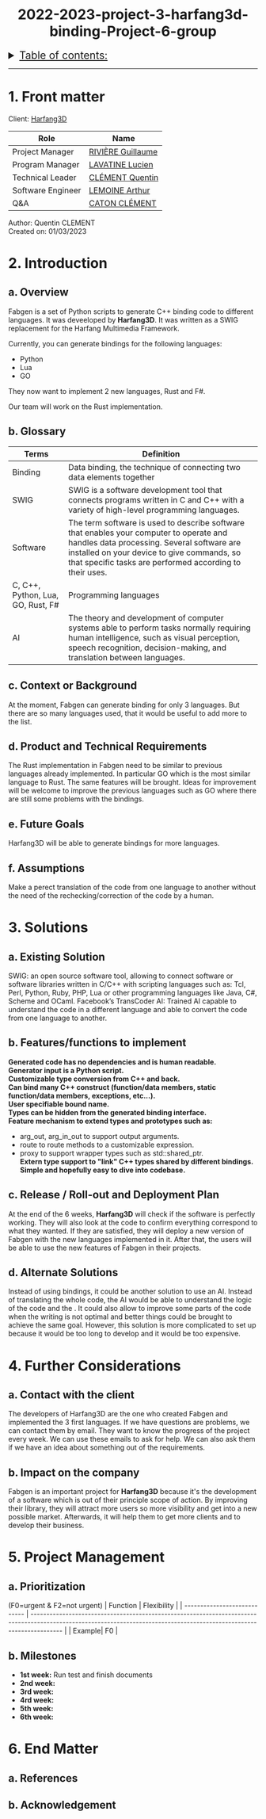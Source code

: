 <h1 style="text-align: center">2022-2023-project-3-harfang3d-binding-Project-6-group</h1>

<details> 
<summary style="text-decoration: underline; font-size:150%">Table of contents:</summary>

- [1. Front matter](#1-front-matter)
- [2. Introduction](#2-introduction)
  - [a. Overview](#a-overview)
  - [b. Glossary](#b-glossary)
  - [c. Context or Background](#c-context-or-background)
  - [d. Product and Technical Requirements](#d-product-and-technical-requirements)
  - [e. Future Goals](#e-future-goals)
  - [f. Assumptions](#f-assumptions)
- [3. Solutions](#3-solutions)
  - [a. Existing Solution](#a-existing-solution)
  - [b. Features/functions to implement](#b-featuresfunctions-to-implement)
  - [c. Release / Roll-out and Deployment Plan](#c-release--roll-out-and-deployment-plan)
  - [d. Alternate Solutions](#d-alternate-solutions)
- [4. Further Considerations](#4-further-considerations)
  - [a. Contact with the client](#a-contact-with-the-client)
  - [b. Impact on the company](#b-impact-on-the-company)
- [5. Project Management](#5-project-management)
  - [a. Prioritization](#a-prioritization)
  - [b. Milestones](#b-milestones)
- [6. End Matter](#6-end-matter)
  - [a. References](#a-references)
  - [b. Acknowledgement](#b-acknowledgement)
</details>

--- 

# 1. Front matter

Client: [Harfang3D](https://www.harfang3d.com/)

| Role              | Name                                                                                                                                                                                                                                                          |
| ----------------- | ------------------------------------------------------------------------------------------------------------------------------------------------------------------------------------------------------------------------------------------------------------- |
| Project Manager   | [RIVIÈRE Guillaume](https://github.com/Guillaume-Riviere)                                                                                                                                    |
| Program Manager   | [LAVATINE Lucien](https://github.com/LucienLAVATINE)                                                                                                                                                                                           |
| Technical Leader  | [CLÉMENT Quentin](https://github.com/Quentin-Clement)                                                                                                                                                                                           |
| Software Engineer | [LEMOINE Arthur](https://github.com/arthur-lemo1ne)                                                                                                                                                                                     |
| Q&A               | [CATON CLÉMENT](https://github.com/ClementCaton) |

Author: Quentin CLEMENT 
<br>
Created on: 01/03/2023

# 2. Introduction

## a. Overview

Fabgen is a set of Python scripts to generate C++ binding code to different languages. It was deveeloped by **Harfang3D**.
It was written as a SWIG replacement for the Harfang Multimedia Framework.

Currently, you can generate bindings for the following languages:
- Python
- Lua
- GO

They now want to implement 2 new languages, Rust and F#.

Our team will work on the Rust implementation.

## b. Glossary
| Terms                        | Definition             |
| ---------------------------- | ---------------------------------------------------------------------------------------------------------------------------------------------------------------------------------|
| Binding| Data binding, the technique of connecting two data elements together|
| SWIG| SWIG is a software development tool that connects programs written in C and C++ with a variety of high-level programming languages.|
| Software| The term software is used to describe software that enables your computer to operate and handles data processing. Several software are installed on your device to give commands, so that specific tasks are performed according to their uses.|
| C, C++, Python, Lua, GO, Rust, F#| Programming languages|
| AI| The theory and development of computer systems able to perform tasks normally requiring human intelligence, such as visual perception, speech recognition, decision-making, and translation between languages.|


## c. Context or Background

At the moment, Fabgen can generate binding for only 3 languages. But there are so many languages used, that it would be useful to add more to the list.

## d. Product and Technical Requirements

The Rust implementation in Fabgen need to be similar to previous languages already implemented. In particular GO which is the most similar language to Rust. The same features will be brought. Ideas for improvement will be welcome to improve the previous languages such as GO where there are still some problems with the bindings.

## e. Future Goals

Harfang3D will be able to generate bindings for more languages.

## f. Assumptions

Make a perect translation of the code from one language to another without the need of the rechecking/correction of the code by a human.
  
# 3. Solutions
## a. Existing Solution

SWIG: an open source software tool, allowing to connect software or software libraries written in C/C++ with scripting languages such as: Tcl, Perl, Python, Ruby, PHP, Lua or other programming languages like Java, C#, Scheme and OCaml.
Facebook’s TransCoder AI:  Trained AI capable to understand the code in a different language and able to convert the code from one language to another.

## b. Features/functions to implement

**Generated code has no dependencies and is human readable.** <br>
**Generator input is a Python script.** <br>
**Customizable type conversion from C++ and back.** <br>
**Can bind many C++ construct (function/data members, static function/data members, exceptions, etc...).** <br>
**User specifiable bound name.** <br>
**Types can be hidden from the generated binding interface.** <br>
**Feature mechanism to extend types and prototypes such as:** <br>
- arg_out, arg_in_out to support output arguments.
- route to route methods to a customizable expression.
- proxy to support wrapper types such as std::shared_ptr. <br>
**Extern type support to "link" C++ types shared by different bindings.** <br>
**Simple and hopefully easy to dive into codebase.**

## c. Release / Roll-out and Deployment Plan

At the end of the 6 weeks, **Harfang3D** will check if the software is perfectly working. They will also look at the code to confirm everything correspond to what they wanted. If they are satisfied, they will deploy a new version of Fabgen with the new languages implemented in it. After that, the users will be able to use the new features of Fabgen in their projects.

## d. Alternate Solutions 

Instead of using bindings, it could be another solution to use an AI. Instead of translating the whole code, the AI would be able to understand the logic of the code and the . It could also allow to improve some parts of the code when the writing is not optimal and better things could be brought to achieve the same goal. However, this solution is more complicated to set up because it would be too long to develop and it would be too expensive.

# 4. Further Considerations

## a. Contact with the client

The developers of Harfang3D are the one who created Fabgen and implemented the 3 first languages. If we have questions are problems, we can contact them by email. They want to know the progress of the project every week. We can use these emails to ask for help. We can also ask them if we have an idea about something out of the requirements.

## b. Impact on the company

Fabgen is an important project for **Harfang3D** because it's the development of a software which is out of their principle scope of action. By improving their library, they will attract more users so more visibility and get into a new possible market. Afterwards, it will help them to get more clients and to develop their business.

# 5. Project Management
## a. Prioritization
(F0=urgent & F2=not urgent)
| Function                        | Flexibility         |
| ---------------------------- | ---------------------------------------------------------------------------------------------------------------------------------------------------------------------- |
| Example| F0 |

## b. Milestones

- **1st week:**
Run test and finish documents
- **2nd week:**
- **3rd week:**
- **4rd week:**
- **5th week:**
- **6th week:**

# 6. End Matter

## a. References


## b. Acknowledgement
